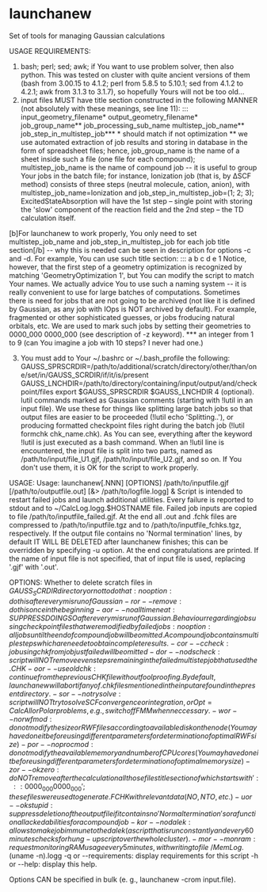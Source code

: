 # launchanew
Set of tools for managing Gaussian calculations

USAGE REQUIREMENTS:
1. bash; perl; sed; awk; if You want to use problem solver, then also python. This was tested on cluster with quite ancient versions of them (bash from 3.00.15 to 4.1.2; perl from 5.8.5 to 5.10.1; sed from 4.1.2 to 4.2.1; awk from 3.1.3 to 3.1.7), so hopefully Yours will not be too old...
2. input files MUST have title section constructed in the following MANNER (not absolutely with these meanings, see line 11):
	::: input_geometry_filename* output_geometry_filename* job_group_name** job_processing_sub_name multistep_job_name** job_step_in_multistep_job***
\* should match if not optimization
** we use automated extraction of job results and storing in database in the form of spreadsheet files; hence, job_group_name is the name of a sheet inside such a file (one file for each compound); multistep_job_name is the name of compound job -- it is useful to group Your jobs in the batch file; for instance, Ionization job (that is, by ΔSCF method) consists of three steps (neutral molecule, cation, anion), with multistep_job_name=Ionization and job_step_in_multistep_job=(1; 2; 3); ExcitedStateAbsorption will have the 1st step – single point with storing the 'slow' component of the reaction field and the 2nd step – the TD calculation itself.

[b]For launchanew to work properly, You only need to set multistep_job_name and job_step_in_multistep_job for each job title section[/b] -- why this is needed can be seen in description for options -c and -d. For example, You can use such title section:
	::: a b c d e 1
Notice, however, that the first step of a geometry optimization is recognized by matching 'GeometryOptimization 1', but You can modify the script to match Your names. We actually advice You to use such a naming system -- it is really convenient to use for large batches of computations.
Sometimes there is need for jobs that are not going to be archived (not like it is defined by Gaussian, as any job with IOps is NOT archived by default). For example, fragmented or other sophisticated guesses, or jobs froducing natural orbitals, etc. We are used to mark such jobs by setting their geometries to 0000_000 0000_000 (see description of -z keyword).
*** an integer from 1 to 9 (can You imagine a job with 10 steps? I never had one.)

3. You must add to Your ~/.bashrc or ~/.bash_profile the following:
	 GAUSS_SPRSCRDIR=/path/to/additional/scratch/directory/other/than/one/set/in/GAUSS_SCRDIR/if/it/is/present
	 GAUSS_LNCHDIR=/path/to/directory/containing/input/output/and/checkpoint/files
	 export $GAUSS_SPRSCRDIR $GAUSS_LNCHDIR
4 (optional). lutil commands marked as Gaussian comments (starting with !lutil in an input file). We use these for things like splitting large batch jobs so that output files are easier to be proceeded (!lutil echo 'Splitting..'), or producing formatted checkpoint files right during  the batch job (!lutil formchk chk_name.chk). As You can see, everything after the keyword !lutil is just executed as a bash command. When an !lutil line is encountered, the input file is split into two parts, named as /path/to/input/file_U1.gjf, /path/to/input/file_U2.gjf, and so on. If You don't use them, it is OK for the script to work properly.

USAGE: 
Usage: launchanew\[.NNN] \[OPTIONS] /path/to/inputfile.gjf \[/path/to/outputfile.out] \[&> /path/to/logfile.logg] &
Script is intended to restart failed jobs and launch additional utilities. Every failure is reported to stdout and to ~/CalcLog.logg.$HOSTNAME file. Failed job inputs are copied to file /path/to/inputfile_failed.gjf. At the end all .out and .fchk files are compressed to /path/to/inputfile.tgz and to /path/to/inputfile_fchks.tgz, respectively. If the output file contains no 'Normal termination' lines, by default IT WILL BE DELETED after launchanew finishes; this can be overridden by specifying -u option.
At the end congratulations are printed.
If the name of input file is not specified, that of input file is used, replacing '.gjf' with '.out'.

OPTIONS:
Whether to delete scratch files in $GAUSS_SCRDIR directory or not to do that:
   no option: do this after every misrun of Gaussian
   -r or --remove:	do this once in the beginning
   -a or --noalltimeneat:	SUPPRESS DOING SO after every misrun of Gaussian.
Behaviour regarding jobs using checkpoint files that were modified by failed jobs:
   no option: all jobs until the end of compound job will be omitted. A compound job contains multiple steps which are neede to obtain complete results.
   -c or  --ccheck:	job using chk from job just failed will be omitted
   -d or --nodscheck:	script will NOT remove even steps remaining in the failed multistep job that used the .CHK   
-o or --useoldchk:	continue from the previous CHK file without foolproofing. By default, launchanew will abort if any of .chk files mentioned in the input are found in the present directory.
-s or --notrysolve:	script will NOT try to solve SCF convergence or integration, or Opt=CalcAll or Polar problems, e.g., switch off FMM when neccessary.
-w or --norwfmod:	do not modify the size or RWF files according to available disk on the node (You may have done it before using different parameters for determination of optimal RWF size)
-p or --noprocmod:	do not modify the available memory and number of CPU cores (You may have done it before using different parameters for determination of optimal memory size)
-z or --okzero:	do NOT remove after the calculation all those files title section of which starts with '::: 0000_000 0000_000'; these files were used to generate .FCHK with relevant data (NO, NTO, etc.)
-u or --okstupid:	suppress deletion of the output file if it contains no 'Normal termination's or a functional lacked abilities for a compound job
-k or --nodalek:	allows to make job immune to the dalek (a script that is run constantly and every 60 minutes checks for hung-up script over the whole cluster).
-m or --monram:	request monitoring RAM usage every 5 minutes, with writing to file ~/MemLog.$(uname -n).logg
-q or --requirements:	display requirements for this script
-h or --help:	display this help.

Options CAN be specified in bulk (e. g., launchanew -crom input.file).
